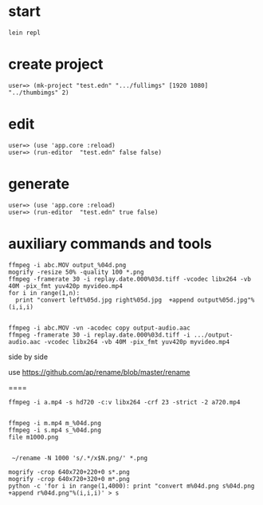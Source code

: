 start
===
```
lein repl
```

create project
===
```
user=> (mk-project "test.edn" ".../fullimgs" [1920 1080] "../thumbimgs" 2)
```

edit
===
```
user=> (use 'app.core :reload)
user=> (run-editor  "test.edn" false false)

```

generate
===
```
user=> (use 'app.core :reload)
user=> (run-editor  "test.edn" true false)

```

auxiliary commands and tools
====
```
ffmpeg -i abc.MOV output_%04d.png
mogrify -resize 50% -quality 100 *.png
ffmpeg -framerate 30 -i replay.date.000%03d.tiff -vcodec libx264 -vb 40M -pix_fmt yuv420p myvideo.mp4
for i in range(1,n):
  print "convert left%05d.jpg right%05d.jpg  +append output%05d.jpg"%(i,i,i)


ffmpeg -i abc.MOV -vn -acodec copy output-audio.aac
ffmpeg -framerate 30 -i replay.date.000%03d.tiff -i .../output-audio.aac -vcodec libx264 -vb 40M -pix_fmt yuv420p myvideo.mp4
```

side by side

use https://github.com/ap/rename/blob/master/rename

====
```
ffmpeg -i a.mp4 -s hd720 -c:v libx264 -crf 23 -strict -2 a720.mp4


ffmpeg -i m.mp4 m_%04d.png
ffmpeg -i s.mp4 s_%04d.png
file m1000.png 


 ~/rename -N 1000 's/.*/x$N.png/' *.png
 
mogrify -crop 640x720+220+0 s*.png 
mogrify -crop 640x720+320+0 m*.png
python -c 'for i in range(1,4000): print "convert m%04d.png s%04d.png +append r%04d.png"%(i,i,i)' > s
```
